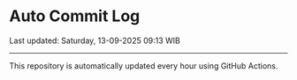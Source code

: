 # Auto Commit Log

Last updated: Saturday, 13-09-2025 09:13 WIB

---

This repository is automatically updated every hour using GitHub Actions.
